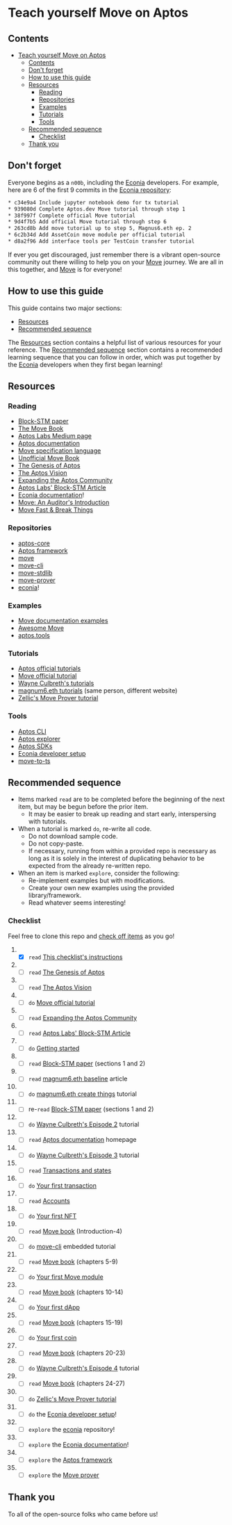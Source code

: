 # Teach yourself Move on Aptos

<!--- This markdown file uses reference-style links, listed at the bottom -->

## Contents

<!--- This table of contents is automatically generated via the "Markdown All in One" extension for VS Code -->
- [Teach yourself Move on Aptos](#teach-yourself-move-on-aptos)
  - [Contents](#contents)
  - [Don't forget](#dont-forget)
  - [How to use this guide](#how-to-use-this-guide)
  - [Resources](#resources)
    - [Reading](#reading)
    - [Repositories](#repositories)
    - [Examples](#examples)
    - [Tutorials](#tutorials)
    - [Tools](#tools)
  - [Recommended sequence](#recommended-sequence)
    - [Checklist](#checklist)
  - [Thank you](#thank-you)

## Don't forget

Everyone begins as a `n00b`, including the [Econia][Econia documentation] developers.
For example, here are 6 of the first 9 commits in the [Econia repository][Econia]:

```zsh
* c34e9a4 Include jupyter notebook demo for tx tutorial
* 939080d Complete Aptos.dev Move tutorial through step 1
* 38f997f Complete official Move tutorial
* 9d4f7b5 Add official Move tutorial through step 6
* 263cd8b Add move tutorial up to step 5, Magnus6.eth ep. 2
* 6c2b34d Add AssetCoin move module per official tutorial
* d8a2f96 Add interface tools per TestCoin transfer tutorial
```

If ever you get discouraged, just remember there is a vibrant open-source community out there willing to help you on your [Move][Move book] journey.
We are all in this together, and [Move][Move book] is for everyone!

## How to use this guide

This guide contains two major sections:
  * [Resources]
  * [Recommended sequence]

The [Resources] section contains a helpful list of various resources for your reference.
The [Recommended sequence] section contains a recommended learning sequence that you can follow in order, which was put together by the [Econia][Econia documentation] developers when they first began learning!

## Resources

### Reading

* [Block-STM paper]
* [The Move Book][Move book]
* [Aptos Labs Medium page]
* [Aptos documentation]
* [Move specification language]
* [Unofficial Move Book]
* [The Genesis of Aptos]
* [The Aptos Vision]
* [Expanding the Aptos Community]
* [Aptos Labs' Block-STM Article]
* [Econia documentation]!
* [Move: An Auditor's Introduction]
* [Move Fast & Break Things]

### Repositories

* [aptos-core]
* [Aptos framework]
* [move]
* [move-cli]
* [move-stdlib]
* [move-prover]
* [econia][Econia]!

### Examples

* [Move documentation examples]
* [Awesome Move]
* [aptos.tools]

### Tutorials

* [Aptos official tutorials]
* [Move official tutorial]
* [Wayne Culbreth's tutorials]
* [magnum6.eth tutorials] (same person, different website)
* [Zellic's Move Prover tutorial]

### Tools

* [Aptos CLI]
* [Aptos explorer]
* [Aptos SDKs]
* [Econia developer setup]
* [move-to-ts]

## Recommended sequence

* Items marked `read` are to be completed before the beginning of the next item, but may be begun before the prior item.
  * It may be easier to break up reading and start early, interspersing with tutorials.
* When a tutorial is marked `do`, re-write all code.
  * Do not download sample code.
  * Do not copy-paste.
  * If necessary, running from within a provided repo is necessary as long as it is solely in the interest of duplicating behavior to be expected from the already re-written repo.
* When an item is marked `explore`, consider the following:
  * Re-implement examples but with modifications.
  * Create your own new examples using the provided library/framework.
  * Read whatever seems interesting!

### Checklist

Feel free to clone this repo and [check off items][markdown checkbox] as you go!

1. - [x] `read` [This checklist's instructions](#checklist)
1. - [ ] `read` [The Genesis of Aptos]
1. - [ ] `read` [The Aptos Vision]
1. - [ ] `do` [Move official tutorial]
1. - [ ] `read` [Expanding the Aptos Community]
1. - [ ] `read` [Aptos Labs' Block-STM Article]
1. - [ ] `do` [Getting started]
1. - [ ] `read` [Block-STM paper] (sections 1 and 2)
1. - [ ] `read` [magnum6.eth baseline] article
1. - [ ] `do` [magnum6.eth create things] tutorial
1. - [ ] re-`read` [Block-STM paper] (sections 1 and 2)
1. - [ ] `do` [Wayne Culbreth's Episode 2] tutorial
1. - [ ] `read` [Aptos documentation] homepage
1. - [ ] `do` [Wayne Culbreth's Episode 3] tutorial
1. - [ ] `read` [Transactions and states]
1. - [ ] `do` [Your first transaction]
1. - [ ] `read` [Accounts]
1. - [ ] `do` [Your first NFT]
1. - [ ] `read` [Move book] (Introduction-4)
1. - [ ] `do` [move-cli] embedded tutorial
1. - [ ] `read` [Move book] (chapters 5-9)
1. - [ ] `do` [Your first Move module]
1. - [ ] `read` [Move book] (chapters 10-14)
1. - [ ] `do` [Your first dApp]
1. - [ ] `read` [Move book] (chapters 15-19)
1. - [ ] `do` [Your first coin]
1. - [ ] `read` [Move book] (chapters 20-23)
1. - [ ] `do` [Wayne Culbreth's Episode 4] tutorial
1. - [ ] `read` [Move book] (chapters 24-27)
1. - [ ] `do` [Zellic's Move Prover tutorial]
1. - [ ] `do` the [Econia developer setup]!
1. - [ ] `explore` the [econia][Econia] repository!
1. - [ ] `explore` the [Econia documentation]!
1. - [ ] `explore` the [Aptos framework]
1. - [ ] `explore` the [Move prover][move-prover]

## Thank you

To all of the open-source folks who came before us!

<!-- Alphabetized reference links -->
[Accounts]:                        https://aptos.dev/concepts/basics-accounts
[aptos-core]:                      https://github.com/aptos-labs/aptos-core
[aptos.tools]:                     https://aptos.tools/
[Aptos CLI]:                       https://aptos.dev/cli-tools/aptos-cli-tool/aptos-cli-index/
[Aptos documentation]:             https://aptos.dev/
[Aptos explorer]:                  https://aptos-explorer.netlify.app/
[Aptos framework]:                 https://github.com/aptos-labs/aptos-core/tree/main/aptos-move/framework
[Aptos Labs' Block-STM Article]:   https://medium.com/aptoslabs/block-stm-how-we-execute-over-160k-transactions-per-second-on-the-aptos-blockchain-3b003657e4ba
[Aptos Labs Medium page]:          https://aptoslabs.medium.com/
[Aptos official tutorials]:        https://aptos.dev/tutorials/aptos-quickstarts
[Aptos SDKs]:                      https://aptos.dev/sdks/aptos-sdk-overview
[Awesome Move]:                    https://github.com/MystenLabs/awesome-move
[Block-STM paper]:                 https://arxiv.org/pdf/2203.06871.pdf
[Econia]:                          https://github.com/econia-labs/econia
[Econia documentation]:            https://econia.dev
[Econia developer setup]:          https://github.com/econia-labs/econia#developer-setup
[Expanding the Aptos Community]:   https://medium.com/aptoslabs/expanding-the-aptos-community-38c5b18a84b7
[Getting started]:                 https://aptos.dev/guides/getting-started
[markdown checkbox]:               https://www.markdownguide.org/extended-syntax/#task-lists
[move]:                            https://github.com/move-language/move
[move-cli]:                        https://github.com/move-language/move/tree/main/language/tools/move-cli
[move-prover]:                     https://github.com/move-language/move/tree/main/language/move-prover
[move-to-ts]:                      https://github.com/hippospace/move-to-ts
[move-stdlib]:                     https://github.com/move-language/move/tree/main/language/move-stdlib
[Move: An Auditor's Introduction]: https://osec.io/blog/tutorials/2022-09-06-move-introduction/
[Move book]:                       https://move-language.github.io/move/introduction.html
[Move documentation examples]:     https://github.com/move-language/move/tree/main/language/documentation/examples
[Move Fast & Break Things]:        https://blog.zellic.io/2022/09/06/move-fast-and-break-things-pt-1/
[Move official tutorial]:          https://github.com/move-language/move/tree/main/language/documentation/tutorial
[Move specification language]:     https://github.com/move-language/move/blob/main/language/move-prover/doc/user/spec-lang.md
[Recommended sequence]:            #recommended-sequence
[Resources]:                       #resources
[Transactions and states]:         https://aptos.dev/concepts/basics-txns-states
[Unofficial Move Book]:            https://move-book.com/
[Wayne Culbreth's tutorials]:      https://medium.com/code-community-command
[Wayne Culbreth's Episode 2]:      https://medium.com/code-community-command/were-picking-up-where-we-left-off-at-the-last-episode-so-if-this-is-your-first-time-here-check-394ddb8950f0
[Wayne Culbreth's Episode 3]:      https://medium.com/code-community-command/aptos-tutorial-episode-3-deploy-things-94eb973a7a51
[Wayne Culbreth's Episode 4]:      https://medium.com/code-community-command/aptos-tutorial-episode-4-lets-table-this-for-now-part-1-2e465707f83d
[magnum6.eth tutorials]:           https://mirror.xyz/magnum6.eth
[magnum6.eth baseline]:            https://mirror.xyz/magnum6.eth/V1_HOcpDkjvpRuCY_UacOGVkBJjTS_zRDBkGGIUUoUA
[magnum6.eth create things]:       https://mirror.xyz/magnum6.eth/kgZUk_kXg81AYQs5N5RygpjoK0OqAiH7TWRikznLcjg
[The Aptos Vision]:                https://medium.com/aptoslabs/the-aptos-vision-1028ac56676e
[The Genesis of Aptos]:            https://medium.com/aptoslabs/the-genesis-of-aptos-ff98d86e9445
[Your first coin]:                 https://aptos.dev/tutorials/your-first-coin
[Your first dApp]:                 https://aptos.dev/tutorials/your-first-dapp/
[Your first transaction]:          https://aptos.dev/tutorials/your-first-transaction
[Your first Move module]:          https://aptos.dev/tutorials/first-move-module
[Your first NFT]:                  https://aptos.dev/tutorials/your-first-nft/
[Zellic's Move Prover tutorial]:   https://github.com/zellic/move-prover-examples